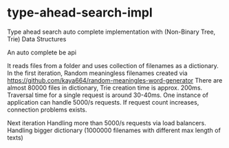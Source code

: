 # type-ahead-search-impl
Type ahead search auto complete implementation with (Non-Binary Tree, Trie) Data Structures 

An auto complete be api

It reads files from a folder and uses collection of filenames as a dictionary. 
In the first iteration, Random meaningless filenames created via https://github.com/kaya664/random-meaningles-word-generator
There are almost 80000 files in dictionary, Trie creation time is approx. 200ms. Traversal time for a single request is around 30-40ms.
One instance of application can handle 5000/s requests. If request count increases, connection problems exists.

Next iteration
    Handling more than 5000/s requests via load balancers.
    Handling bigger dictionary (1000000 filenames with different max length of texts)
